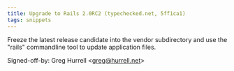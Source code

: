 ```yaml
---
title: Upgrade to Rails 2.0RC2 (typechecked.net, 5ff1ca1)
tags: snippets
---
```


Freeze the latest release candidate into the vendor subdirectory and use the "rails" commandline tool to update application files.

Signed-off-by: Greg Hurrell &lt;greg@hurrell.net&gt;
